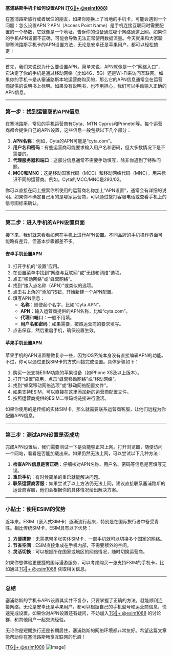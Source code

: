 **塞浦路斯手机卡如何设置APN [[TG💪+ @esim1088](https://t.me/s/esim1088)]**

在塞浦路斯旅行或者居住的朋友，如果你刚换上了当地的手机卡，可能会遇到一个问题：怎么设置APN？APN（Access Point Name）是手机连接互联网时需要配置的一个参数，它就像是一个地址，告诉你的设备通过哪个网络通道上网。如果你的手机APN设置不正确，可能会导致无法正常使用数据流量。今天就来和大家聊聊塞浦路斯手机卡的APN设置方法，无论是安卓还是苹果用户，都可以轻松搞定！

---

首先，我们来说说为什么要设置APN。简单来说，APN就像是一个“网络入口”，它决定了你的手机是通过移动网络（比如4G、5G）还是Wi-Fi来访问互联网。如果你的手机卡是从塞浦路斯本地运营商购买的，那么它的APN信息通常会在运营商提供的说明书上标明。如果没有说明书，也不用担心，我们可以手动输入正确的APN信息。

---

### **第一步：找到运营商的APN信息**

在塞浦路斯，常见的手机运营商有Cyta、MTN Cyprus和Primetel等。每个运营商都会提供自己的APN设置，这些信息一般包括以下几个部分：

1. **APN名称**：例如，Cyta的APN可能是“cyta.com”。
2. **用户名和密码**：有些运营商可能要求输入用户名和密码，但大多数情况下是不需要的。
3. **代理服务器和端口**：这部分信息通常不需要手动填写，除非你遇到了特殊问题。
4. **MCC和MNC**：这是移动国家代码（MCC）和移动网络代码（MNC），用来标识不同的运营商。例如，Cyta的MCC/MNC是293/02。

你可以直接在网上搜索你所使用的运营商名称加上“APN设置”，通常会有详细的说明。如果你不确定自己用的是哪家运营商，可以通过拨打客服电话或查看手机上的信号图标来确认。

---

### **第二步：进入手机的APN设置页面**

接下来，我们就来看看如何在手机上进行APN设置。不同品牌的手机操作界面可能略有差异，但基本步骤都差不多。

#### **安卓手机设置APN**
1. 打开手机的“设置”应用。
2. 在设置菜单中找到“网络与互联网”或“无线和网络”选项。
3. 点击“移动网络”或“蜂窝网络”。
4. 找到“接入点名称（APN）”或类似的选项。
5. 点击右上角的“添加”按钮，开始新建一个APN配置。
6. 填写APN信息：
   - **名称**：随便起个名字，比如“Cyta APN”。
   - **APN**：输入运营商提供的APN名称，比如“cyta.com”。
   - **代理**和**端口**：一般不用填。
   - **用户名和密码**：如果需要，按照运营商的要求填写。
7. 点击保存，然后重启手机，确保设置生效。

#### **苹果手机设置APN**
苹果手机的APN设置稍微复杂一些，因为iOS系统本身没有直接编辑APN的功能。不过，你可以通过更换SIM卡的方式间接完成设置。具体步骤如下：

1. 购买一张支持ESIM功能的苹果设备（如iPhone XS及以上版本）。
2. 打开“设置”应用，点击“蜂窝移动网络”或“移动网络”。
3. 找到“蜂窝移动网络选项”或“移动网络配置文件”。
4. 如果支持ESIM，可以直接在这里添加新的运营商配置文件。
5. 按照运营商提供的ESIM二维码或链接进行激活。

如果你使用的是传统的实体SIM卡，那么就需要联系运营商客服，让他们远程为你配置APN信息。

---

### **第三步：测试APN设置是否成功**

完成APN设置后，我们需要测试一下是否能够正常上网。打开浏览器，随便访问一个网站，看看是否能加载出来。如果仍然无法上网，可以尝试以下几种方法：

1. **检查APN信息是否正确**：仔细核对APN名称、用户名、密码等信息是否填写无误。
2. **重启手机**：有时候简单的重启就能解决问题。
3. **联系运营商客服**：如果尝试了以上方法仍无法上网，建议直接联系塞浦路斯的运营商客服，他们会根据你的具体情况给出解决方案。

---

### **小贴士：使用ESIM的优势**

近年来，ESIM（嵌入式SIM卡）逐渐流行起来，特别是在国际旅行者中备受青睐。相比传统SIM卡，ESIM具有以下优势：

1. **方便携带**：无需携带多张实体SIM卡，一部手机就可以切换多个国家的网络。
2. **节省空间**：ESIM直接集成在手机内部，不需要额外的空间。
3. **灵活切换**：可以根据所在国家或地区的网络情况，随时切换运营商。

如果你想体验更便捷的国际漫游服务，可以考虑购买一张支持ESIM的手机卡，比如通过[TG💪+ @esim1088](https://t.me/s/esim1088) 获取相关信息。

---

### **总结**

塞浦路斯的手机卡APN设置其实并不复杂，只要掌握了正确的方法，就能顺利连接网络。无论是安卓还是苹果用户，都可以根据自己的手机型号和运营商信息，快速完成设置。如果你对APN设置还有疑问，不妨加入[TG💪+ @esim1088](https://t.me/s/esim1088) 的讨论群，和其他用户一起交流经验。

无论你是短期旅行还是长期居住，塞浦路斯的网络环境都非常友好。希望这篇文章能帮助你在塞浦路斯畅享互联网的乐趣！  

[[TG💪+ @esim1088](https://t.me/s/esim1088) ![Image](https://i.postimg.cc/4NQfJmqS/Snipaste-2025-05-13-00-14-12.png)]